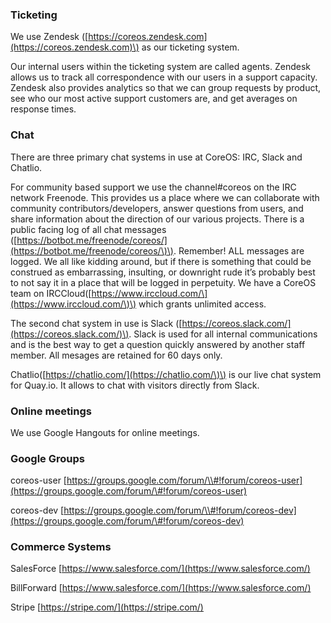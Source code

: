 ### Ticketing

We use Zendesk \([https://coreos.zendesk.com](https://coreos.zendesk.com)\) as our ticketing system.

Our internal users within the ticketing system are called agents. Zendesk allows us to track all correspondence with our users in a support capacity.  Zendesk also provides analytics so that we can group requests by product, see who our most active support customers are, and get averages on response times.

### Chat

There are three primary chat systems in use at CoreOS: IRC, Slack and Chatlio.

For community based support we use the channel\#coreos on the IRC network Freenode. This provides us a place where we can collaborate with community contributors/developers, answer questions from users, and share information about the direction of our various projects. There is a public facing log of all chat messages \([https://botbot.me/freenode/coreos/](https://botbot.me/freenode/coreos/\)\). Remember! ALL messages are logged. We all like kidding around, but if there is something that could be construed as embarrassing, insulting, or downright rude it’s probably best to not say it in a place that will be logged in perpetuity.  We have a CoreOS team on IRCCloud\([https://www.irccloud.com/\](https://www.irccloud.com/\)\) which grants unlimited access.

The second chat system in use is Slack \([https://coreos.slack.com/](https://coreos.slack.com/)\). Slack is used for all internal communications and is the best way to get a question quickly answered by another staff member. All mesages are retained for 60 days only.

Chatlio\([https://chatlio.com/](https://chatlio.com/\)\) is our live chat system for Quay.io. It allows to chat with visitors directly from Slack.

### Online meetings

We use Google Hangouts for online meetings.

### Google Groups

coreos-user [https://groups.google.com/forum/\\#!forum/coreos-user](https://groups.google.com/forum/\#!forum/coreos-user)

coreos-dev [https://groups.google.com/forum/\\#!forum/coreos-dev](https://groups.google.com/forum/\#!forum/coreos-dev)

### **Commerce Systems**

SalesForce [https://www.salesforce.com/](https://www.salesforce.com/)

BillForward [https://www.salesforce.com/](https://www.salesforce.com/)

Stripe  [https://stripe.com/](https://stripe.com/)

